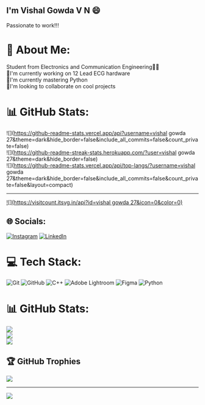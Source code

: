 ## I'm Vishal Gowda V N 😄
Passionate to work!!!
# 💫 About Me:
Student from Electronics and Communication Engineering👨‍🎓
<br>🔭I'm currently working on 12 Lead ECG hardware 
<br>👾I'm currently mastering Python
<br>👯I'm looking to collaborate on cool projects

# 📊 GitHub Stats:
![](https://github-readme-stats.vercel.app/api?username=vishal gowda 27&theme=dark&hide_border=false&include_all_commits=false&count_private=false)<br/>
![](https://github-readme-streak-stats.herokuapp.com/?user=vishal gowda 27&theme=dark&hide_border=false)<br/>
![](https://github-readme-stats.vercel.app/api/top-langs/?username=vishal gowda 27&theme=dark&hide_border=false&include_all_commits=false&count_private=false&layout=compact)

---
[![](https://visitcount.itsvg.in/api?id=vishal gowda 27&icon=0&color=0)](https://visitcount.itsvg.in)

<!-- Proudly created with GPRM ( https://gprm.itsvg.in ) -->


## 🌐 Socials:
[![Instagram](https://img.shields.io/badge/Instagram-%23E4405F.svg?logo=Instagram&logoColor=white)](https://instagram.com/vishal__gowda27) [![LinkedIn](https://img.shields.io/badge/LinkedIn-%230077B5.svg?logo=linkedin&logoColor=white)](https://linkedin.com/in/vishal-gowda-2bb3b225a) 

# 
# 💻 Tech Stack:
![Git](https://img.shields.io/badge/git-%23F05033.svg?style=plastic&logo=git&logoColor=white) ![GitHub](https://img.shields.io/badge/github-%23121011.svg?style=plastic&logo=github&logoColor=white) ![C++](https://img.shields.io/badge/c++-%2300599C.svg?style=plastic&logo=c%2B%2B&logoColor=white) ![Adobe Lightroom](https://img.shields.io/badge/Adobe%20Lightroom-31A8FF.svg?style=plastic&logo=Adobe%20Lightroom&logoColor=white) ![Figma](https://img.shields.io/badge/figma-%23F24E1E.svg?style=plastic&logo=figma&logoColor=white) ![Python](https://img.shields.io/badge/python-3670A0?style=plastic&logo=python&logoColor=ffdd54)
# 📊 GitHub Stats:
![](https://github-readme-stats.vercel.app/api?username=vishalgowda27&theme=gruvbox&hide_border=false&include_all_commits=true&count_private=true)<br/>
![](https://github-readme-streak-stats.herokuapp.com/?user=vishalgowda27&theme=gruvbox&hide_border=false)<br/>
![](https://github-readme-stats.vercel.app/api/top-langs/?username=vishalgowda27&theme=gruvbox&hide_border=false&include_all_commits=true&count_private=true&layout=compact)

## 🏆 GitHub Trophies
![](https://github-profile-trophy.vercel.app/?username=vishalgowda27&theme=tokyonight&no-frame=false&no-bg=true&margin-w=4)

---
[![](https://visitcount.itsvg.in/api?id=vishalgowda27&icon=0&color=0)](https://visitcount.itsvg.in)

<!-- Proudly created with GPRM ( https://gprm.itsvg.in ) -->
